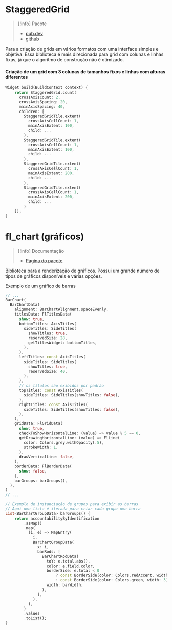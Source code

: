 # StaggeredGrid

> [!info] Pacote
> - [pub.dev](https://pub.dev/packages/flutter_staggered_grid_view)
> - [github](https://github.com/letsar/flutter_staggered_grid_view)

Para a criação de grids em vários formatos com uma interface simples e objetiva. Essa biblioteca é mais direcionada para grid com colunas e linhas fixas, já que o algoritmo de construção não é otimizado.

#### Criação de um grid com 3 colunas de tamanhos fixos e linhas com alturas diferentes

```dart
Widget build(BuildContext context) {
	return StaggeredGrid.count(
      crossAxisCount: 2,
      crossAxisSpacing: 20,
      mainAxisSpacing: 40,
      children: [
        StaggeredGridTile.extent(
		  crossAxisCellCount: 1,
          mainAxisExtent: 100,
          child: ...
        ),
		StaggeredGridTile.extent(
		  crossAxisCellCount: 1,
          mainAxisExtent: 100,
          child: ...
        ),
        StaggeredGridTile.extent(
		  crossAxisCellCount: 1,
          mainAxisExtent: 200,
          child: ...
        ),
        StaggeredGridTile.extent(
		  crossAxisCellCount: 1,
          mainAxisExtent: 200,
          child: ...
        )
	]);
}
```

# fl_chart (gráficos)

>[!info] Documentação
> - [Página do pacote](https://github.com/imanneo/fl_chart)

Biblioteca para a renderização de gráficos. Possui um grande número de tipos de gráficos disponíveis e várias opções.

Exemplo de um gráfico de barras

```dart
// ...
BarChart(
  BarChartData(
	alignment: BarChartAlignment.spaceEvenly,
	titlesData: FlTitlesData(
	  show: true,
	  bottomTitles: AxisTitles(
		sideTitles: SideTitles(
		  showTitles: true,
		  reservedSize: 28,
		  getTitlesWidget: bottomTitles,
		),
	  ),
	  leftTitles: const AxisTitles(
		sideTitles: SideTitles(
		  showTitles: true,
		  reservedSize: 40,
		),
	  ),
	  // os títulos são exibidos por padrão
	  topTitles: const AxisTitles(
		sideTitles: SideTitles(showTitles: false),
	  ),
	  rightTitles: const AxisTitles(
		sideTitles: SideTitles(showTitles: false),
	  ),
	),
	gridData: FlGridData(
	  show: true,
	  checkToShowHorizontalLine: (value) => value % 5 == 0,
	  getDrawingHorizontalLine: (value) => FlLine(
		color: Colors.grey.withOpacity(.5),
		strokeWidth: 1,
	  ),
	  drawVerticalLine: false,
	),
	borderData: FlBorderData(
	  show: false,
	),
	barGroups: barGroups(),
  ),
)
// ...

// Exemplo de instanciação de grupos para exibir as barras
// Aqui uma lista é iterada para criar cada grupo uma barra
List<BarChartGroupData> barGroups() {
	return accountabilityByIdentification
		.asMap()
		.map(
		  (i, e) => MapEntry(
			i,
			BarChartGroupData(
			  x: i,
			  barRods: [
				BarChartRodData(
				  toY: e.total.abs(),
				  color: e.field.color,
				  borderSide: e.total < 0
					  ? const BorderSide(color: Colors.redAccent, width: 3)
					  : const BorderSide(color: Colors.green, width: 3),
				  width: barWidth,
				),
			  ],
			),
		  ),
		)
		.values
		.toList();
}
```

